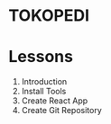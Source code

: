 # TOKOPEDI

# Lessons

1. Introduction
2. Install Tools
3. Create React App
4. Create Git Repository

